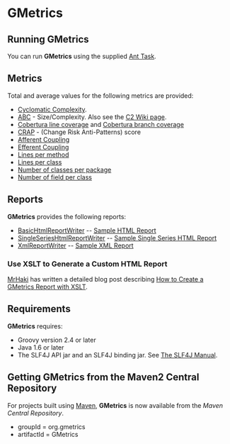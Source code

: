 # GMetrics

## Running GMetrics

  You can run **GMetrics** using the supplied [Ant Task](./gmetrics-ant-task.html).

## Metrics

  Total and average values for the following metrics are provided:
  * [Cyclomatic Complexity](./metrics/CyclomaticComplexityMetric).
  * [ABC](./metrics/AbcMetric) - Size/Complexity. Also see the [C2 Wiki page](http://c2.com/cgi/wiki?AbcMetric).
  * [Cobertura line coverage](./metrics/CoberturaLineCoverageMetric) and [Cobertura branch coverage](./metrics/CoberturaBranchCoverageMetric)
  * [CRAP](./metrics/CrapMetric) - (Change Risk Anti-Patterns) score
  * [Afferent Coupling](./metrics/AfferentCouplingMetric)
  * [Efferent Coupling](./metrics/EfferentCouplingMetric)
  * [Lines per method](./metrics/MethodLineCountMetric)
  * [Lines per class](./metrics/ClassLineCountMetric)
  * [Number of classes per package](./metrics/ClassCountMetric)
  * [Number of field per class](./metrics/FieldCountMetric)


## Reports
  **GMetrics** provides the following reports:
  * [BasicHtmlReportWriter](./reports/BasicHtmlReportWriter) -- [Sample HTML Report](./reports/SampleGMetricsReport.html)
  * [SingleSeriesHtmlReportWriter](./reports/SingleSeriesHtmlReportWriter) -- [Sample Single Series HTML Report](./reports/SampleGMetricsSingleSeriesReport.html)
  * [XmlReportWriter](./reports/XmlReportWriter) -- [Sample XML Report](./reports/SampleGMetricsXmlReport.html)
  
### Use XSLT to Generate a Custom HTML Report
  [MrHaki](http://www.mrhaki.com/) has written a detailed blog post describing [How to Create a GMetrics Report with XSLT](http://mrhaki.blogspot.com/2011/01/groovy-goodness-create-gmetrics-report.html).


## Requirements

**GMetrics** requires:

 * Groovy version 2.4 or later
 * Java 1.6 or later
 * The SLF4J API jar and an SLF4J binding jar. See [The SLF4J Manual](https://www.slf4j.org/manual.html). 


## Getting GMetrics from the Maven2 Central Repository

  For projects built using [Maven](http://maven.apache.org/), **GMetrics** is now available from the *Maven Central Repository*.

  * groupId = org.gmetrics
  * artifactId = GMetrics


